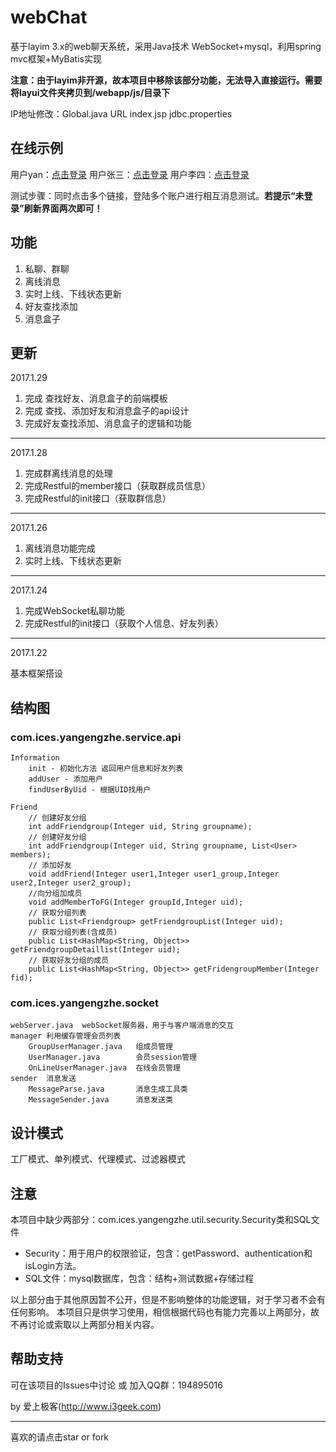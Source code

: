 # webChat

基于layim 3.x的web聊天系统，采用Java技术 WebSocket+mysql，利用spring mvc框架+MyBatis实现

**注意：由于layim非开源，故本项目中移除该部分功能，无法导入直接运行。需要将layui文件夹拷贝到/webapp/js/目录下**

IP地址修改：Global.java URL index.jsp jdbc.properties

## 在线示例

用户yan：[点击登录](http://www.7tool.cn:8090/webchat/?uid=10000&key=10000)
用户张三：[点击登录](http://www.7tool.cn:8090/webchat/?uid=10001&key=10001)
用户李四：[点击登录](http://www.7tool.cn:8090/webchat/?uid=10002&key=10002)

测试步骤：同时点击多个链接，登陆多个账户进行相互消息测试。**若提示“未登录”刷新界面两次即可！**

## 功能

1. 私聊、群聊
2. 离线消息
3. 实时上线、下线状态更新
4. 好友查找添加
5. 消息盒子

## 更新

2017.1.29

1. 完成 查找好友、消息盒子的前端模板
2. 完成 查找、添加好友和消息盒子的api设计
3. 完成好友查找添加、消息盒子的逻辑和功能

---

2017.1.28

1. 完成群离线消息的处理
2. 完成Restful的member接口（获取群成员信息）
3. 完成Restful的init接口（获取群信息）

---

2017.1.26

1. 离线消息功能完成
2. 实时上线、下线状态更新

---

2017.1.24

1. 完成WebSocket私聊功能
2. 完成Restful的init接口（获取个人信息、好友列表）

---

2017.1.22

基本框架搭设

## 结构图

### com.ices.yangengzhe.service.api

	Information
		init - 初始化方法 返回用户信息和好友列表
		addUser - 添加用户
		findUserByUid - 根据UID找用户
		
	Friend
		// 创建好友分组
	    int addFriendgroup(Integer uid, String groupname);
	    // 创建好友分组
	    int addFriendgroup(Integer uid, String groupname, List<User> members);
	    // 添加好友
	    void addFriend(Integer user1,Integer user1_group,Integer user2,Integer user2_group);
	    //向分组加成员
	    void addMemberToFG(Integer groupId,Integer uid);
	    // 获取分组列表
	    public List<Friendgroup> getFriendgroupList(Integer uid);
	    // 获取分组列表(含成员)
	    public List<HashMap<String, Object>> getFriendgroupDetaillist(Integer uid);
	    // 获取好友分组的成员
	    public List<HashMap<String, Object>> getFridengroupMember(Integer fid);

### com.ices.yangengzhe.socket

	webServer.java	webSocket服务器，用于与客户端消息的交互	
	manager	利用缓存管理会员列表
		GroupUserManager.java	组成员管理
		UserManager.java		会员session管理
		OnLineUserManager.java	在线会员管理
	sender 	消息发送
		MessageParse.java		消息生成工具类
		MessageSender.java		消息发送类

## 设计模式

工厂模式、单列模式、代理模式、过滤器模式

## 注意

本项目中缺少两部分：com.ices.yangengzhe.util.security.Security类和SQL文件

- Security：用于用户的权限验证，包含：getPassword、authentication和isLogin方法。
- SQL文件：mysql数据库，包含：结构+测试数据+存储过程

以上部分由于其他原因暂不公开，但是不影响整体的功能逻辑，对于学习者不会有任何影响。
本项目只是供学习使用，相信根据代码也有能力完善以上两部分，故不再讨论或索取以上两部分相关内容。

## 帮助支持

可在该项目的Issues中讨论 或 加入QQ群：194895016

by 爱上极客(http://www.i3geek.com)

---

喜欢的请点击star or fork
